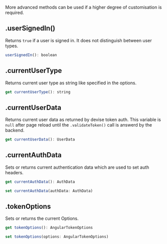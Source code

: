 More advanced methods can be used if a higher degree of customisation is required.

## .userSignedIn()
Returns `true` if a user is signed in. It does not distinguish between user types.

```js
userSignedIn(): boolean
```

## .currentUserType
Returns current user type as string like specified in the options.

```js
get currentUserType(): string
```

## .currentUserData
Returns current user data as returned by devise token auth.
This variable is `null` after page reload until the `.validateToken()` call is answerd by the backend.

```js
get currentUserData(): UserData
```

## .currentAuthData
Sets or returns current authentication data which are used to set auth headers.

```js
get currentAuthData(): AuthData

set currentAuthData(authData: AuthData)
```

## .tokenOptions
Sets or returns the current Options.

```js
get tokenOptions(): AngularTokenOptions

set tokenOptions(options: AngularTokenOptions)
```
